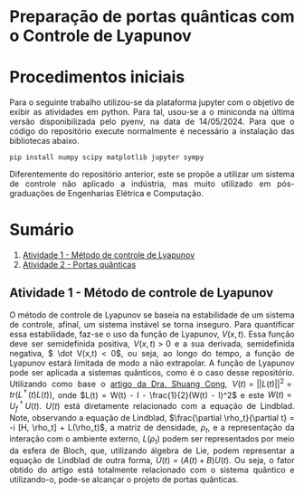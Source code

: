 <div align='justify'>

# Preparação de portas quânticas com o Controle de Lyapunov

# Procedimentos iniciais

Para o seguinte trabalho utilizou-se da plataforma jupyter com o objetivo de exibir as atividades em python. Para tal, usou-se a o miniconda na última versão disponibilizada pelo pyenv, na data de 14/05/2024. Para que o código do repositório execute normalmente é necessário a instalação das bibliotecas abaixo.

```
pip install numpy scipy matplotlib jupyter sympy
```

Diferentemente do repositório anterior, este se propõe a utilizar um sistema de controle não aplicado a indústria, mas muito utilizado em pós-graduações de Engenharias Elétrica e Computação.

# Sumário

1. [Atividade 1 - Método de controle de Lyapunov](#atividade-1---método-de-controle-de-lyapunov)
2. [Atividade 2 - Portas quânticas](#atividade-2---portas-quânticas)

## Atividade 1 - Método de controle de Lyapunov

O método de controle de Lyapunov se baseia na estabilidade de um sistema de controle, afinal, um sistema instável se torna inseguro. Para quantificar essa estabilidade, faz-se o uso da função de Lyapunov, $V(x,t)$. Essa função deve ser semidefinida positiva, $V(x,t) > 0$ e a sua derivada, semidefinida negativa, $ \dot V(x,t) < 0$, ou seja, ao longo do tempo, a função de Lyapunov estará limitada de modo a não extrapolar. 
A função de Lyapunov pode ser aplicada a sistemas quânticos, como é o caso desse repositório. Utilizando como base o [artigo da Dra. Shuang Cong](https://ieeexplore.ieee.org/document/8332145), $V(t) = ||L(t)||^2 = tr(L^\dagger(t)L(t))$, onde $L(t) = W(t) - I - \frac{1}{2}(W(t) - I)^2$ e este $W(t) = U_f^\dagger U(t)$.
$U(t)$ está diretamente relacionado com a equação de Lindblad. Note, observando a equação de Lindblad, $\frac{\partial \rho_t}{\partial t} = -i [H, \rho_t] + L(\rho_t)$, a matriz de densidade, $\rho_t$, e a representação da interação com o ambiente externo, $L(\rho_t)$ podem ser representados por meio da esfera de Bloch, que, utilizando álgebra de Lie, podem representar a equação de Lindblad de outra forma, $\dot U(t) = (A(t)+B)U(t)$. Ou seja, o fator obtido do artigo está totalmente relacionado com o sistema quântico e utilizando-o, pode-se alcançar o projeto de portas quânticas.

<div>
